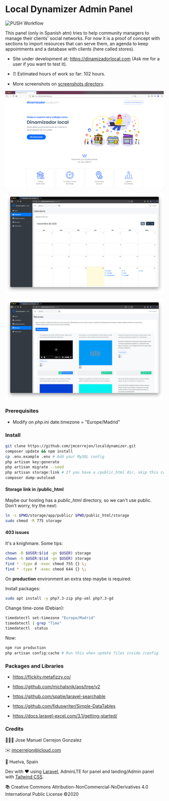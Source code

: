 # Local Dynamizer Admin Panel

![PUSH Workflow](https://github.com/jmcerrejon/localdynamizer/workflows/PUSH%20Workflow/badge.svg?branch=master)

This panel (only in Spanish atm) tries to help community managers to manage their clients' social networks. For now it is a proof of concept with sections to import resources that can serve them, an agenda to keep appointments and a database with clients (here called stores).

-   Site under development at: https://dinamizadorlocal.com (Ask me for a user if you want to test it).

-   ⏰ Estimated hours of work so far: 102 hours.

-   More screenshots on [screenshots directory](./screenshots).

![Local](./screenshots/screenshot_08.png)

![Local](./screenshots/screenshot_02.png)

![Local](./screenshots/screenshot_05.png)

### Prerequisites

-   Modify on _php.ini_ date.timezone = "Europe/Madrid"

### Install

```sh
git clone https://github.com/jmcerrejon/localdynamizer.git
composer update && npm install
cp .env.example .env # Add your MySQL config
php artisan key:generate
php artisan migrate --seed
php artisan storage:link # If you have a /public_html dir, skip this command and check the next section
composer dump-autoload
```

#### Storage link in /public_html

Maybe our hosting has a _public_html_ directory, so we can't use public. Don't worry, try the next:

```sh
ln -s $PWD/storage/app/public/ $PWD/public_html/storage
sudo chmod -R 775 storage
```

#### 403 issues

It's a knighmare. Some tips:

```sh
chown -R $USER:$(id -gn $USER) storage
chown -h $USER:$(id -gn $USER) storage
find * -type d -exec chmod 755 {} \;
find * -type f -exec chmod 644 {} \;
```

On **production** environment an extra step maybe is required:

Install packages:

```sh
sudo apt install -y php7.3-zip php-xml php7.3-gd
```

Change time-zone (Debian):

```sh
timedatectl set-timezone "Europe/Madrid"
timedatectl | grep "Time"
timedatectl  status
```

Now:

```sh
npm run production
php artisan config:cache # Run this when update files inside /config
```

### Packages and Libraries

-   https://flickity.metafizzy.co/

-   https://github.com/michalsnik/aos/tree/v2

-   https://github.com/spatie/laravel-searchable

-   https://github.com/fiduswriter/Simple-DataTables

-   https://docs.laravel-excel.com/3.1/getting-started/

### Credits

👨🏻‍💻 Jose Manuel Cerrejon Gonzalez

✉️ jmcerrejon@icloud.com

📍 Huelva, Spain

Dev with ♥️ using [Laravel](https://www.laravel.com), AdminLTE for panel and landing/Admin panel with [Tailwind CSS](https://tailwindcss.com).

📚 Creative Commons Attribution-NonCommercial-NoDerivatives 4.0 International Public License ©2020
